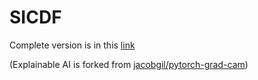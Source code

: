 # SICDF
Complete version is in this [link](https://github.com/melamaze/pytorch-grad-cam/tree/FINAL_CAM)

(Explainable AI is forked from [jacobgil/pytorch-grad-cam](https://github.com/jacobgil/pytorch-grad-cam))